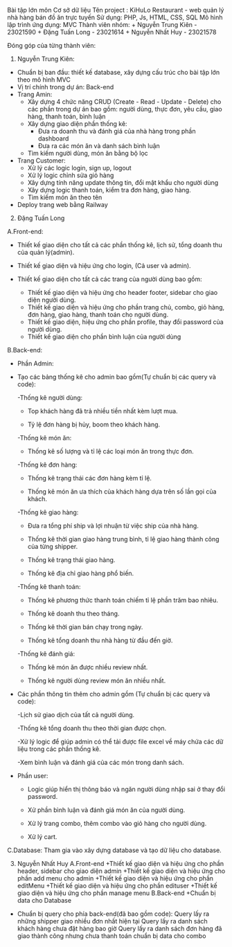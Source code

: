 Bài tập lớn môn Cơ sở dữ liệu
Tên project : KiHuLo Restaurant - web quản lý nhà hàng bán đồ ăn trực tuyến
Sử dụng: PHP, Js, HTML, CSS, SQL
Mô hình lập trình ứng dụng: MVC
Thành viên nhóm: + Nguyễn Trung Kiên - 23021590 + Đặng Tuấn Long - 23021614 + Nguyễn Nhất Huy - 23021578

Đóng góp của từng thành viên:

1. Nguyễn Trung Kiên:

- Chuẩn bị ban đầu: thiết kế database, xây dựng cấu trúc cho bài tập lớn theo mô hình MVC
- Vị trí chính trong dự án: Back-end
- Trang Amin:
  - Xây dựng 4 chức năng CRUD (Create - Read - Update - Delete) cho các phần trong dự án
    bao gồm: người dùng, thực đơn, yêu cầu, giao hàng, thanh toán, bình luận
  - Xây dựng giao diện phần thống kê:
    - Đưa ra doanh thu và đánh giá của nhà hàng trong phần dashboard
    - Đưa ra các món ăn và danh sách bình luận
  - Tìm kiếm người dùng, món ăn bằng bộ lọc
- Trang Customer:
  - Xử lý các logic login, sign up, logout
  - Xử lý logic chỉnh sửa giỏ hàng
  - Xây dựng tính năng update thông tin, đổi mật khẩu cho người dùng
  - Xây dựng logic thanh toán, kiểm tra đơn hàng, giao hàng.
  - Tìm kiếm món ăn theo tên
- Deploy trang web bằng Railway

2. Đặng Tuấn Long

A.Front-end:

- Thiết kế giao diện cho tất cả các phần thống kê, lịch sử, tổng doanh thu của quản lý(admin).
- Thiết kế giao diện và hiệu ứng cho login, (Cả user và admin).
- Thiết kế giao diện cho tất cả các trang của người dùng bao gồm:

  - Thiết kế giao diện và hiệu ứng cho header footer, sidebar cho giao diện người dùng.
  - Thiết kế giao diện và hiệu ứng cho phần trang chủ, combo, giỏ hàng, đơn hàng, giao hàng, thanh toán cho người dùng.
  - Thiết kế giao diện, hiệu ứng cho phần profile, thay đổi password của người dùng.
  - Thiết kế giao diện cho phần bình luận của người dùng

B.Back-end:

- Phần Admin:

- Tạo các bảng thống kê cho admin bao gồm(Tự chuẩn bị các query và code):

  -Thống kê người dùng:

  - Top khách hàng đã trả nhiều tiền nhất kèm lượt mua.

  - Tỷ lệ đơn hàng bị hủy, boom theo khách hàng.

  -Thống kê món ăn:

  - Thống kê số lượng và tỉ lệ các loại món ăn trong thực đơn.

  -Thống kê đơn hàng:

  - Thống kê trạng thái các đơn hàng kèm tỉ lệ.

  - Thống kê món ăn ưa thích của khách hàng dựa trên số lần gọi của khách.

  -Thống kê giao hàng:

  - Đưa ra tổng phí ship và lợi nhuận từ việc ship của nhà hàng.

  - Thống kê thời gian giao hàng trung bình, tỉ lệ giao hàng thành công của từng shipper.

  - Thống kê trạng thái giao hàng.

  - Thống kê địa chỉ giao hàng phổ biến.

  -Thống kê thanh toán:

  - Thống kê phương thức thanh toán chiếm tỉ lệ phần trăm bao nhiêu.

  - Thống kê doanh thu theo tháng.

  - Thống kê thời gian bán chạy trong ngày.

  - Thống kê tổng doanh thu nhà hàng từ đầu đến giờ.

  -Thống kê đánh giá:

  - Thống kê món ăn được nhiều review nhất.

  - Thống kê người dùng review món ăn nhiều nhất.

- Các phần thông tin thêm cho admin gồm (Tự chuẩn bị các query và code):

  -Lịch sử giao dịch của tất cả người dùng.

  -Thống kê tổng doanh thu theo thời gian được chọn.

  -Xử lý logic để giúp admin có thể tải được file excel về máy chứa các dữ liệu trong các phần thống kê.

  -Xem bình luận và đánh giá của các món trong danh sách.

- Phần user:

  - Logic giúp hiển thị thông báo và ngăn người dùng nhập sai ở thay đổi password.

  - Xử phần bình luận và đánh giá món ăn của người dùng.

  - Xử lý trang combo, thêm combo vào giỏ hàng cho người dùng.

  - Xử lý cart.

C.Database:
Tham gia vào xây dựng database và tạo dữ liệu cho database.

3. Nguyễn Nhất Huy
   A.Front-end
   +Thiết kế giao diện và hiệu ứng cho phần header, sidebar cho giao diện admin
   +Thiết kế giao diện và hiệu ứng cho phần add menu cho admin
   +Thiết kế giao diện và hiệu ứng cho phần editMenu
   +Thiết kế giao diện và hiệu ứng cho phần edituser
   +Thiết kế giao diện và hiệu ứng cho phần manage menu
   B.Back-end
   +Chuẩn bị data cho Database

- Chuẩn bị query cho phía back-end(đã bao gồm code):
  Query lấy ra những shipper giao nhiều đơn nhất hiện tại
  Query lấy ra danh sách khách hàng chưa đặt hàng bao giờ
  Query lấy ra danh sách đơn hàng đã giao thành công nhưng chưa thanh toán
  chuẩn bị data cho combo
